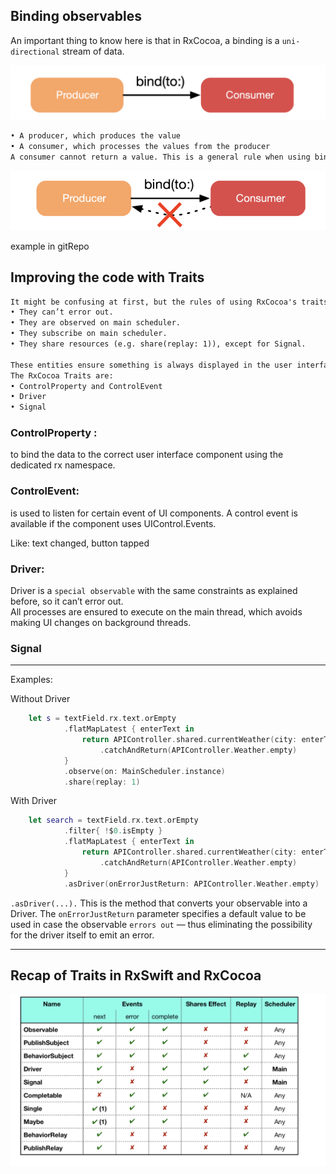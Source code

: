 ## Binding observables

An important thing to know here is that in RxCocoa, a binding is a `uni-directional` stream of data.

![Alt text](./images_cocoa/binding2.png)

```markdown
• A producer, which produces the value
• A consumer, which processes the values from the producer
A consumer cannot return a value. This is a general rule when using bindings of RxSwift.
```

![Alt text](./images_cocoa/Binding1.png)

example in gitRepo

## Improving the code with Traits

```markdown
It might be confusing at first, but the rules of using RxCocoa's traits make the whole concept a little easier to understand. The rules of these are:
• They can’t error out.
• They are observed on main scheduler.
• They subscribe on main scheduler.
• They share resources (e.g. share(replay: 1)), except for Signal.

These entities ensure something is always displayed in the user interface and that they are always able to be handled by the user interface.
The RxCocoa Traits are:
• ControlProperty and ControlEvent 
• Driver
• Signal
```

### ControlProperty : 
to bind the data to the correct user interface component using the dedicated rx namespace.

### ControlEvent:  
is used to listen for certain event of UI components.
A control event is available if the component uses UIControl.Events.

Like: text changed, button tapped

### Driver:

Driver is a `special observable` with the same constraints as explained before, so it can’t error out.    
All processes are ensured to execute on the main thread, which avoids making UI changes on background threads.

### Signal
---- 

Examples: 

Without Driver 

```swift
    let s = textField.rx.text.orEmpty
            .flatMapLatest { enterText in
                return APIController.shared.currentWeather(city: enterText)
                    .catchAndReturn(APIController.Weather.empty)
            }
            .observe(on: MainScheduler.instance)
            .share(replay: 1)

```

With Driver 

```swift
    let search = textField.rx.text.orEmpty
            .filter{ !$0.isEmpty }
            .flatMapLatest { enterText in
                return APIController.shared.currentWeather(city: enterText)
                    .catchAndReturn(APIController.Weather.empty)
            }
            .asDriver(onErrorJustReturn: APIController.Weather.empty)
```


`.asDriver(...).` This is the method that converts your observable into a Driver. 
The `onErrorJustReturn` parameter specifies a default value to be used in case the observable `errors out` — thus eliminating the possibility for the driver itself to emit an error.


---
## Recap of Traits in RxSwift and RxCocoa

![Alt text](./images_cocoa/allTypes.png)